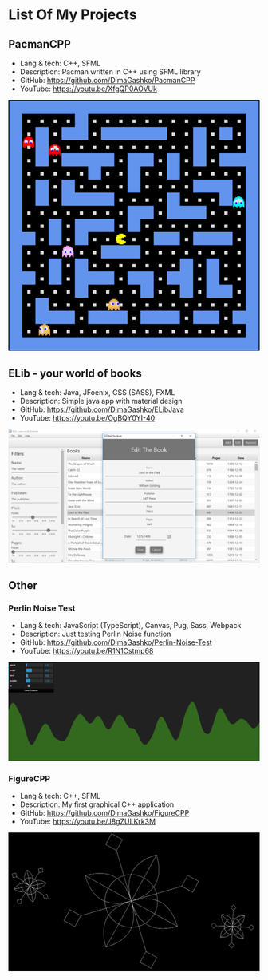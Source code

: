 # List Of My Projects

## PacmanCPP

- Lang & tech: C++, SFML
- Description: Pacman written in C++ using SFML library
- GitHub: https://github.com/DimaGashko/PacmanCPP
- YouTube: https://youtu.be/XfgQP0AOVUk

![Screenshot](https://github.com/DimaGashko/PacmanCPP/blob/master/presentation/screenshot.png)

## ELib - your world of books

- Lang & tech: Java, JFoenix, CSS (SASS), FXML
- Description: Simple java app with material design
- GitHub: https://github.com/DimaGashko/ELibJava
- YouTube: https://youtu.be/OgBQY0YI-40

![Screenshot](https://github.com/DimaGashko/ELibJava/blob/master/presentation/screenshot1.png)

## Other

### Perlin Noise Test

- Lang & tech: JavaScript (TypeScript), Canvas, Pug, Sass, Webpack
- Description: Just testing Perlin Noise function
- GitHub: https://github.com/DimaGashko/Perlin-Noise-Test
- YouTube: https://youtu.be/R1N1Cstmp68

![Screenshot](https://github.com/DimaGashko/Perlin-Noise-Test/blob/master/screenshots/images/0.jpg)

### FigureCPP

- Lang & tech: C++, SFML
- Description: My first graphical C++ application
- GitHub: https://github.com/DimaGashko/FigureCPP
- YouTube: https://youtu.be/J8gZULKrk3M

![Screenshot](https://github.com/DimaGashko/FigureCPP/blob/master/presentation/screenshot.png)
